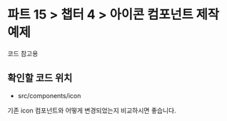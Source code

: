 # 파트 15 > 챕터 4 > 아이콘 컴포넌트 제작 예제

코드 참고용

## 확인할 코드 위치

- src/components/icon

기존 icon 컴포넌트와 어떻게 변경되었는지 비교하시면 좋습니다.
